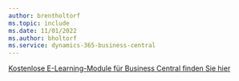 ```yaml
---
author: brentholtorf
ms.topic: include
ms.date: 11/01/2022
ms.author: bholtorf
ms.service: dynamics-365-business-central
---
```

[Kostenlose E-Learning-Module für Business Central finden Sie hier](/training/dynamics365/business-central)

